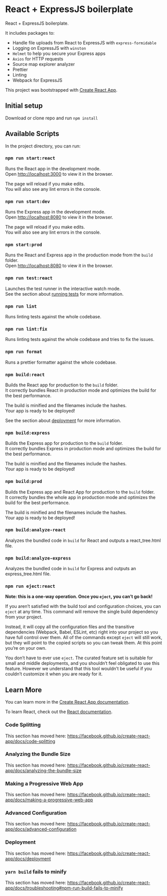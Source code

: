 # React + ExpressJS boilerplate

React + ExpressJS boilerplate.

It includes packages to:

- Handle file uploads from React to ExpressJS with `express-formidable`
- Logging on ExpressJS with `winston`
- `Helmet` to help you secure your Express apps
- `Axios` for HTTP requests
- Source map explorer analyzer
- Prettier
- Linting
- Webpack for ExpressJS

This project was bootstrapped with [Create React App](https://github.com/facebook/create-react-app).

## Initial setup

Download or clone repo and run `npm install`

## Available Scripts

In the project directory, you can run:

### `npm run start:react`

Runs the React app in the development mode.<br />
Open [http://localhost:3000](http://localhost:3000) to view it in the browser.

The page will reload if you make edits.<br />
You will also see any lint errors in the console.

### `npm run start:dev`

Runs the Express app in the development mode.<br />
Open [http://localhost:8080](http://localhost:8080) to view it in the browser.

The page will reload if you make edits.<br />
You will also see any lint errors in the console.


### `npm start:prod`

Runs the React and Express app in the production mode from the `build` folder.<br />
Open [http://localhost:8080](http://localhost:8080) to view it in the browser.

### `npm run test:react`

Launches the test runner in the interactive watch mode.<br />
See the section about [running tests](https://facebook.github.io/create-react-app/docs/running-tests) for more information.

### `npm run lint`

Runs linting tests against the whole codebase.

### `npm run lint:fix`

Runs linting tests against the whole codebase and tries to fix the issues.

### `npm run format`

Runs a prettier formatter against the whole codebase.

### `npm build:react`

Builds the React app for production to the `build` folder.<br />
It correctly bundles React in production mode and optimizes the build for the best performance.

The build is minified and the filenames include the hashes.<br />
Your app is ready to be deployed!

See the section about [deployment](https://facebook.github.io/create-react-app/docs/deployment) for more information.

### `npm build:express`

Builds the Express app for production to the `build` folder.<br />
It correctly bundles Express in production mode and optimizes the build for the best performance.

The build is minified and the filenames include the hashes.<br />
Your app is ready to be deployed!

### `npm build:prod`

Builds the Express app and React App for production to the `build` folder.<br />
It correctly bundles the whole app in production mode and optimizes the build for the best performance.

The build is minified and the filenames include the hashes.<br />
Your app is ready to be deployed!

### `npm build:analyze-react`

Analyzes the bundled code in `build` for React and outputs a react_tree.html file.

### `npm build:analyze-express`

Analyzes the bundled code in `build` for Express and outputs an express_tree.html file.

### `npm run eject:react`

**Note: this is a one-way operation. Once you `eject`, you can’t go back!**

If you aren’t satisfied with the build tool and configuration choices, you can `eject` at any time. This command will remove the single build dependency from your project.

Instead, it will copy all the configuration files and the transitive dependencies (Webpack, Babel, ESLint, etc) right into your project so you have full control over them. All of the commands except `eject` will still work, but they will point to the copied scripts so you can tweak them. At this point you’re on your own.

You don’t have to ever use `eject`. The curated feature set is suitable for small and middle deployments, and you shouldn’t feel obligated to use this feature. However we understand that this tool wouldn’t be useful if you couldn’t customize it when you are ready for it.

## Learn More

You can learn more in the [Create React App documentation](https://facebook.github.io/create-react-app/docs/getting-started).

To learn React, check out the [React documentation](https://reactjs.org/).

### Code Splitting

This section has moved here: https://facebook.github.io/create-react-app/docs/code-splitting

### Analyzing the Bundle Size

This section has moved here: https://facebook.github.io/create-react-app/docs/analyzing-the-bundle-size

### Making a Progressive Web App

This section has moved here: https://facebook.github.io/create-react-app/docs/making-a-progressive-web-app

### Advanced Configuration

This section has moved here: https://facebook.github.io/create-react-app/docs/advanced-configuration

### Deployment

This section has moved here: https://facebook.github.io/create-react-app/docs/deployment

### `yarn build` fails to minify

This section has moved here: https://facebook.github.io/create-react-app/docs/troubleshooting#npm-run-build-fails-to-minify
